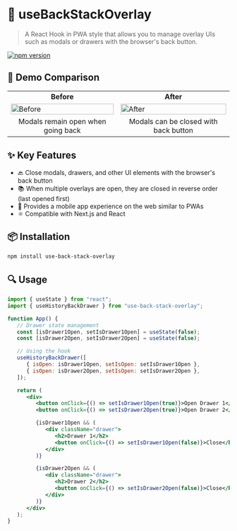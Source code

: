 # 🚀 useBackStackOverlay

> A React Hook in PWA style that allows you to manage overlay UIs such as modals or drawers with the browser's back button.

[![npm version](https://img.shields.io/npm/v/use-back-stack-overlay.svg)](https://www.npmjs.com/package/use-back-stack-overlay)

## 📱 Demo Comparison

<table>
  <tr>
    <td align="center"><b>Before</b></td>
    <td align="center"><b>After</b></td>
  </tr>
  <tr>
    <td>
      <img src="https://github.com/user-attachments/assets/14df3fff-92eb-4f29-aebb-efc2e96d26e7" alt="Before" width="100%">
    </td>
    <td>
      <img src="https://github.com/user-attachments/assets/1d6c74d3-3e32-4ad8-9cd4-d961fa3ff1b2" alt="After" width="100%">
    </td>
  </tr>
  <tr>
    <td align="center">Modals remain open when going back</td>
    <td align="center">Modals can be closed with back button</td>
  </tr>
</table>

## ✨ Key Features

-  🔙 Close modals, drawers, and other UI elements with the browser's back button
-  📚 When multiple overlays are open, they are closed in reverse order (last opened first)
-  📱 Provides a mobile app experience on the web similar to PWAs
-  ⚛️ Compatible with Next.js and React

## 📦 Installation

```bash
npm install use-back-stack-overlay
```

## 🔍 Usage

```jsx
import { useState } from "react";
import { useHistoryBackDrawer } from "use-back-stack-overlay";

function App() {
   // Drawer state management
   const [isDrawer1Open, setIsDrawer1Open] = useState(false);
   const [isDrawer2Open, setIsDrawer2Open] = useState(false);

   // Using the hook
   useHistoryBackDrawer([
      { isOpen: isDrawer1Open, setIsOpen: setIsDrawer1Open },
      { isOpen: isDrawer2Open, setIsOpen: setIsDrawer2Open },
   ]);

   return (
      <div>
         <button onClick={() => setIsDrawer1Open(true)}>Open Drawer 1</button>
         <button onClick={() => setIsDrawer2Open(true)}>Open Drawer 2</button>

         {isDrawer1Open && (
            <div className="drawer">
               <h2>Drawer 1</h2>
               <button onClick={() => setIsDrawer1Open(false)}>Close</button>
            </div>
         )}

         {isDrawer2Open && (
            <div className="drawer">
               <h2>Drawer 2</h2>
               <button onClick={() => setIsDrawer2Open(false)}>Close</button>
            </div>
         )}
      </div>
   );
}
```
